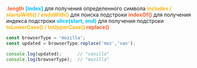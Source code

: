 <span style="font-weight: bold; color: #FE5C2B;">.length</span>
<span style="font-weight: bold; color: deepskyblue;">[index]</span> для получения определенного символа
<span style="font-weight: bold; color: #FFB514;">includes / startsWith() / endsWith()</span> для поиска подстроки
<span style="font-weight: bold; color: #FE5C2B;">indexOf()</span> для получения индекса подстроки
<span style="font-weight: bold; color: deepskyblue;">slice(start, end)</span> для получения подстроки
<span style="font-weight: bold; color: #FFB514;">toLowerCase() / toUpperCase()</span>
<span style="font-weight: bold; color: #FE5C2B;">replace()</span>

```js
const browserType = 'mozilla';
const updated = browserType.replace('moz','van');

console.log(updated);      // "vanilla"
console.log(browserType);  // "mozilla"
```